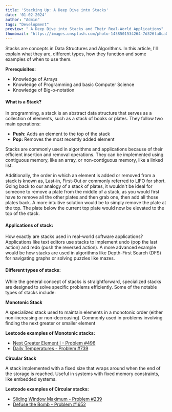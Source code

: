```yaml
---
title: 'Stacking Up: A Deep Dive into Stacks'
date: '01-02-2024'
author: "Admin"
tags: "Development"
preview: " A Deep Dive into Stacks and Their Real-World Applications"
thumbnail: "https://images.unsplash.com/photo-1458501534264-7d326fa0ca04?w=600&auto=format&fit=crop&q=60&ixlib=rb-4.0.3&ixid=M3wxMjA3fDB8MHxzZWFyY2h8N3x8c3RhY2slMjAlMjBvZiUyMHJvY2tzfGVufDB8fDB8fHww"
---
```


Stacks are concepts in Data Structures and Algorithms. In this article, I'll explain what they are, different types, how they function and some examples of when to use them.

**Prerequisites:**
- Knowledge of Arrays
- Knowledge of Programming and basic Computer Science
- Knowledge of Big-o-notation

#### **What is a Stack?**

In programming, a stack is an abstract data structure that serves as a collection of elements, such as a stack of books or plates. They follow two main operations:

- **Push:** Adds an element to the top of the stack
- **Pop:** Removes the most recently added element

Stacks are commonly used in algorithms and applications because of their efficient insertion and removal operations. They can be implemented using contiguous memory, like an array, or non-contiguous memory, like a linked list.

Additionally, the order in which an element is added or removed from a stack is known as, Last-in, First-Out or commonly referred to LIFO for short. Going back to our analogy of a stack of plates, it wouldn't be ideal for someone to remove a plate from the middle of a stack, as you would first have to remove all the other plates and then grab one, then add all those plates back. A more intuitive solution would be to simply remove the plate at the top. The plate below the current top plate would now be elevated to the top of the stack.

#### **Applications of stack:**

How exactly are stacks used in real-world software applications? Applications like text editors use stacks to implement undo (pop the last action) and redo (push the reversed action). A more advanced example would be how stacks are used in algorithms like Depth-First Search (DFS) for navigating graphs or solving puzzles like mazes.

#### **Different types of stacks:**

While the general concept of stacks is straightforward, specialized stacks are designed to solve specific problems efficiently. Some of the notable types of stacks include:

**Monotonic Stack**

A specialized stack used to maintain elements in a monotonic order (either non-increasing or non-decreasing).
Commonly used in problems involving finding the next greater or smaller element 

**Leetcode examples of Monotonic stacks:**
- [Next Greater Element I - Problem #496](https://leetcode.com/problems/next-greater-element-i/description/)
- [Daily Temperatures - Problem #739](https://leetcode.com/problems/daily-temperatures/description/)

**Circular Stack**

A stack implemented with a fixed size that wraps around when the end of the storage is reached.
Useful in systems with fixed memory constraints, like embedded systems.

**Leetcode examples of Circular stacks:** 
- [Sliding Window Maximum - Problem #239](https://leetcode.com/problems/sliding-window-maximum/)
- [Defuse the Bomb - Problem #1652](https://leetcode.com/problems/defuse-the-bomb/)


